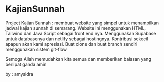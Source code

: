 # KajianSunnah
Project Kajian Sunnah : membuat website yang simpel untuk menampilkan jadwal kajian sunnah di semarang.
Website ini menggunakan HTML, Tailwind dan Java Script sebagai front end nya.
Menggunakan Supabase untuk databasenya dan netlify sebagai hostingnya.
Kontribusi sekecil apapun akan kami apresiasi.
Buat clone dan buat branch sendiri menggunakan sistem git-flow

Semoga Allah memudahkan kita semua dan memberikan balasan yang berlipat ganda
amin

by : amysidra
